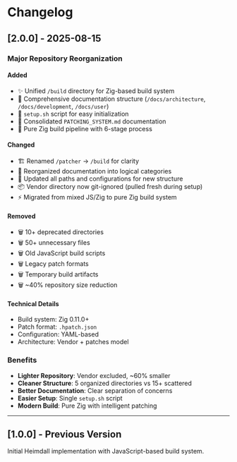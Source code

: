 # Changelog

## [2.0.0] - 2025-08-15

### Major Repository Reorganization

#### Added
- ✨ Unified `/build` directory for Zig-based build system
- 📝 Comprehensive documentation structure (`/docs/architecture`, `/docs/development`, `/docs/user`)
- 🔧 `setup.sh` script for easy initialization
- 📄 Consolidated `PATCHING_SYSTEM.md` documentation
- 🚀 Pure Zig build pipeline with 6-stage process

#### Changed
- 🏗️ Renamed `/patcher` → `/build` for clarity
- 📁 Reorganized documentation into logical categories
- 🔄 Updated all paths and configurations for new structure
- 📦 Vendor directory now git-ignored (pulled fresh during setup)
- ⚡ Migrated from mixed JS/Zig to pure Zig build system

#### Removed
- 🗑️ 10+ deprecated directories
- 🗑️ 50+ unnecessary files
- 🗑️ Old JavaScript build scripts
- 🗑️ Legacy patch formats
- 🗑️ Temporary build artifacts
- 🗑️ ~40% repository size reduction

#### Technical Details
- Build system: Zig 0.11.0+
- Patch format: `.hpatch.json`
- Configuration: YAML-based
- Architecture: Vendor + patches model

### Benefits
- **Lighter Repository**: Vendor excluded, ~60% smaller
- **Cleaner Structure**: 5 organized directories vs 15+ scattered
- **Better Documentation**: Clear separation of concerns
- **Easier Setup**: Single `setup.sh` script
- **Modern Build**: Pure Zig with intelligent patching

---

## [1.0.0] - Previous Version

Initial Heimdall implementation with JavaScript-based build system.